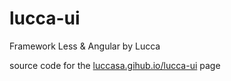 # lucca-ui
Framework Less &amp; Angular by Lucca

source code for the [luccasa.gihub.io/lucca-ui](http://luccasa.github.io) page